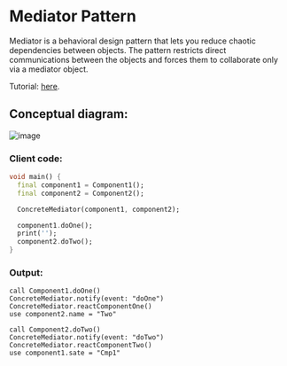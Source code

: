 # Mediator Pattern
Mediator is a behavioral design pattern that lets you reduce chaotic dependencies between objects. 
The pattern restricts direct communications between the objects and forces them to collaborate only 
via a mediator object.

Tutorial: [here](https://refactoring.guru/design-patterns/mediator).

## Conceptual diagram:
![image](https://user-images.githubusercontent.com/8049534/173237874-971dd4e7-2e74-4cac-bcea-77b88255adad.png)

### Client code:
```dart
void main() {
  final component1 = Component1();
  final component2 = Component2();

  ConcreteMediator(component1, component2);

  component1.doOne();
  print('');
  component2.doTwo();
}
```

### Output:
```
call Component1.doOne()
ConcreteMediator.notify(event: "doOne")
ConcreteMediator.reactComponentOne()
use component2.name = "Two"

call Component2.doTwo()
ConcreteMediator.notify(event: "doTwo")
ConcreteMediator.reactComponentTwo()
use component1.sate = "Cmp1"
```


